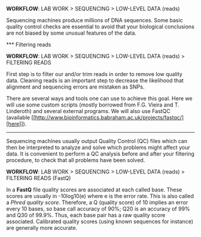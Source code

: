 
**WORKFLOW**:
LAB WORK > SEQUENCING > LOW-LEVEL DATA (reads) <br>

Sequencing machines produce millions of DNA sequences.
Some basic quality control checks are essential to avoid that your biological conclusions are not biased by some unusual features of the data.

*** Filtering reads

**WORKFLOW**:
LAB WORK > SEQUENCING > LOW-LEVEL DATA (reads) > FILTERING READS

First step is to filter our and/or trim reads in order to remove low quality data.
Cleaning reads is an important step to decrease the likelihood that alignment and sequencing errors are mistaken as SNPs.

There are several ways and tools one can use to achieve this goal.
Here we will use some custom scripts (mostly borrowed from F.G. Vieira and T. Linderoth) and several external programs.
We will also use FastQC (available [[http://www.bioinformatics.babraham.ac.uk/projects/fastqc/][here]]).

------------

Sequencing machines usually output Quality Control (QC) files which can then be interpreted to analyze and solve which problems might affect your data.
It is convenient to perform a QC analysis before and after your filtering procedure, to check that all problems have been solved.

**WORKFLOW**:
LAB WORK > SEQUENCING > LOW-LEVEL DATA (reads) > FILTERING READS (FastQ)

In a **FastQ** file quality scores are associated at each called base.
These scores are usually in -10log10(e) where e is the error rate.
This is also called a *Phred quality score*.
Therefore, a Q (quality score) of 10 implies an error every 10 bases, so base call accuracy of 90%; Q20 is an accuracy of 99% and Q30 of 99.9%.
Thus, each base pair has a raw quality score associated.
Calibrated quality scores (using known sequences for instance) are generally more accurate.



